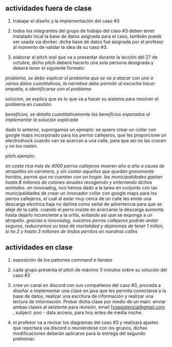 ## actividades fuera de clase

1. trabajar el diseño y la implementación del caso #3

2. todos los integrantes del grupo de trabajo del caso #3 deben tener instalado local la base de datos asignada para el caso, también puede ser usada vía docker. dicha base de datos fué asignada por el profesor al momento de validar la idea de su caso #3.

3. elaborar el pitch oral que va a presentar durante la lección del 27 de octubre, dicho pitch deberá hacerlo una sola persona designada y deberá tener el siguiente formato:

_problema, se debe explicar el problema que se va a atacar con uno o varios datos cuantitativos, la narrativa debe permitir al escucha hacer empatía, e identificarse con el problema_

solucion, se explica que es lo que va a hacer su sistema para resolver el problema en cuestión

_beneficios, se detalla cuantitativamente los beneficios esperados al implementar la solución explicada_

dado lo anterior, supongamos un ejemplo: se quiere crear un collar con google maps incorporado para los perros callejeros, que les proporcione un electroshock cuando van se acercan a una calle, para que así no las crucen y no los maten.

pitch ejemplo:

_en costa rica más de 4000 perros callejeros mueren año a año a causa de atropellos en carretera, y sin contar aquellos que quedan gravemente heridos, perros que no cuentan con un hogar. las municipalidades gastan hasta 8 millones de colones anuales recogiendo y enterrando dichos animales._ en innovadog, nos hemos dado a la tarea en conjunto con las municipalidades de crear un innovador collar con google maps para los perros callejeros, el cuál al estar muy cerca de un calle les emite una descarga electrica baja no dañina como señal de advertencia para que se aleje de la calle. cuando el perro insiste en acercarse la descarga aumenta hasta dejarlo inconciente a la orilla, evitando así que se exponga a un atropello. _gracias a innovadog, nuestros perros callejeros podrán andar seguros, reduciremos su tasa de mortalidad y dejaremos de tener 1 millon, si no 2 y hasta 3 millones de lindos perritos en nuestras calles_

## actividades en clase

1. exposición de los patrones command e iterator

2. cada grupo presenta el pitch de máximo 3 minutos sobre su solución del caso #3

3. cree un canal en discord con sus compañeros del caso #3, proceda a diseñar e implementar una clase en java que les permita conectarse a la base de datos, realizar una escritura de información y realizar una lectura de información. Probar dicha clase por medio de un main. enviar ambas clases al asistente para revisión, email fvsasistencia@gmail.com , subject: poo - data access, para hoy antes de media noche.

4. el profesor va a revisar los diagramas del caso #3 y realizará ajustes que reportará vía discord o reuniéndose con los grupos, dichas modificaciones deberán aplicarse para la entrega del segundo preliminar.
